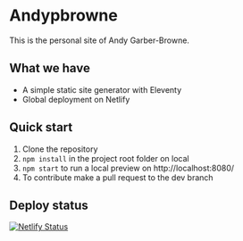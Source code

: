 # Andypbrowne

This is the personal site of Andy Garber-Browne. 

## What we have
- A simple static site generator with Eleventy
- Global deployment on Netlify

## Quick start
1. Clone the repository
1. `npm install` in the project root folder on local
1. `npm start` to run a local preview on http://localhost:8080/
1. To contribute make a pull request to the dev branch

## Deploy status

[![Netlify Status](https://api.netlify.com/api/v1/badges/ed5fde85-356a-4808-add2-55da73b7695d/deploy-status)](https://app.netlify.com/sites/andypbrowne/deploys)